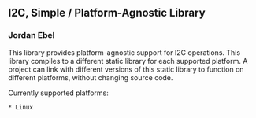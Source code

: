 ## I2C, Simple / Platform-Agnostic Library
### Jordan Ebel

This library provides platform-agnostic support for I2C
operations.  This library compiles to a different static 
library for each supported platform.  A project can link 
with different versions of this static library to function 
on different platforms, without changing source code.


Currently supported platforms:

    * Linux

